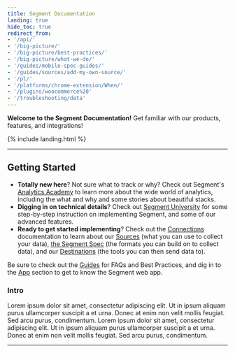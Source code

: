 ```yaml
---
title: Segment Documentation
landing: true
hide_toc: true
redirect_from:
- '/api/'
- '/big-picture/'
- '/big-picture/best-practices/'
- '/big-picture/what-we-do/'
- '/guides/mobile-spec-guides/'
- '/guides/sources/add-my-own-source/'
- '/pl/'
- '/platforms/chrome-extension/When/'
- '/plugins/woocommerce%20'
- '/troubleshooting/data'
---
```


**Welcome to the Segment Documentation!**
Get familiar with our products, features, and integrations!

{% include landing.html %}

---

## Getting Started

- **Totally new here**? Not sure what to track or why? Check out Segment's [Analytics Academy](https://segment.com/academy/) to learn more about the wide world of analytics, including the what and why and some stories about beautiful stacks.
- **Digging in on technical details**?  Check out [Segment University](https://university.segment.com/) for some step-by-step instruction on implementing Segment, and some of our advanced features.
- **Ready to get started implementing**? Check out the [Connections](/docsv2/connections/) documentation to learn about our [Sources](/docsv2/connections/sources/) (what you can use to collect your data), [the Segment Spec](/docsv2/connections/spec/) (the formats you can build on to collect data), and our [Destinations](/docsv2/connections/destinations/) (the tools you can then send data to).

Be sure to check out the [Guides](/docsv2/guides/) for FAQs and Best Practices, and dig in to the [App](/docsv2/segment-app/) section to get to know the Segment web app.

### Intro

Lorem ipsum dolor sit amet, consectetur adipiscing elit. Ut in ipsum aliquam purus ullamcorper suscipit a et urna. Donec at enim non velit mollis feugiat. Sed arcu purus, condimentum. Lorem ipsum dolor sit amet, consectetur adipiscing elit. Ut in ipsum aliquam purus ullamcorper suscipit a et urna. Donec at enim non velit mollis feugiat. Sed arcu purus, condimentum.

---
